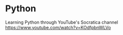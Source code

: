 # Python
Learning Python through YouTube's Socratica channel<br>
https://www.youtube.com/watch?v=KOdfpbnWLVo
